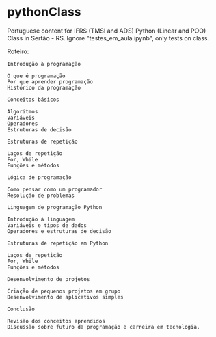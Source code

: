 # pythonClass
Portuguese content for IFRS (TMSI and ADS) Python (Linear and POO) Class in Sertão - RS.
Ignore "testes_em_aula.ipynb", only tests on class.

Roteiro:

    Introdução à programação

    O que é programação
    Por que aprender programação
    Histórico da programação

    Conceitos básicos

    Algoritmos
    Variáveis
    Operadores
    Estruturas de decisão

    Estruturas de repetição

    Laços de repetição
    For, While
    Funções e métodos

    Lógica de programação

    Como pensar como um programador
    Resolução de problemas

    Linguagem de programação Python

    Introdução à linguagem
    Variáveis e tipos de dados
    Operadores e estruturas de decisão

    Estruturas de repetição em Python

    Laços de repetição
    For, While
    Funções e métodos

    Desenvolvimento de projetos

    Criação de pequenos projetos em grupo
    Desenvolvimento de aplicativos simples

    Conclusão

    Revisão dos conceitos aprendidos
    Discussão sobre futuro da programação e carreira em tecnologia.
